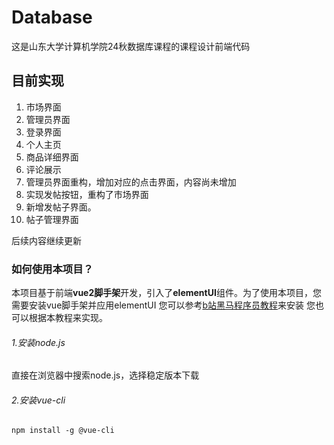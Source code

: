 # Database

这是山东大学计算机学院24秋数据库课程的课程设计前端代码
## 目前实现
1.  市场界面
2.  管理员界面
3.  登录界面
4.  个人主页
5.  商品详细界面
6.  评论展示
7.  管理员界面重构，增加对应的点击界面，内容尚未增加
8.  实现发帖按钮，重构了市场界面
9.  新增发帖子界面。
10. 帖子管理界面
   
后续内容继续更新

### 如何使用本项目？ 
本项目基于前端**vue2脚手架**开发，引入了**elementUI**组件。为了使用本项目，您需要安装vue脚手架并应用elementUI
您可以参考[b站黑马程序员教程](https://www.bilibili.com/video/BV1m84y1w7Tb?spm_id_from=333.788.videopod.episodes&vd_source=d244ec062eb5eb19c9bbe8e5769a0800&p=37)来安装
您也可以根据本教程来实现。
###### 1.安装node.js
直接在浏览器中搜索node.js，选择稳定版本下载
###### 2.安装vue-cli
```
npm install -g @vue-cli
```